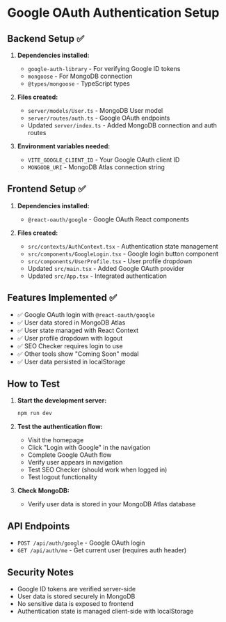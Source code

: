 # Google OAuth Authentication Setup

## Backend Setup ✅

1. **Dependencies installed:**
   - `google-auth-library` - For verifying Google ID tokens
   - `mongoose` - For MongoDB connection
   - `@types/mongoose` - TypeScript types

2. **Files created:**
   - `server/models/User.ts` - MongoDB User model
   - `server/routes/auth.ts` - Google OAuth endpoints
   - Updated `server/index.ts` - Added MongoDB connection and auth routes

3. **Environment variables needed:**
   - `VITE_GOOGLE_CLIENT_ID` - Your Google OAuth client ID
   - `MONGODB_URI` - MongoDB Atlas connection string

## Frontend Setup ✅

1. **Dependencies installed:**
   - `@react-oauth/google` - Google OAuth React components

2. **Files created:**
   - `src/contexts/AuthContext.tsx` - Authentication state management
   - `src/components/GoogleLogin.tsx` - Google login button component
   - `src/components/UserProfile.tsx` - User profile dropdown
   - Updated `src/main.tsx` - Added Google OAuth provider
   - Updated `src/App.tsx` - Integrated authentication

## Features Implemented ✅

- ✅ Google OAuth login with `@react-oauth/google`
- ✅ User data stored in MongoDB Atlas
- ✅ User state managed with React Context
- ✅ User profile dropdown with logout
- ✅ SEO Checker requires login to use
- ✅ Other tools show "Coming Soon" modal
- ✅ User data persisted in localStorage

## How to Test

1. **Start the development server:**
   ```bash
   npm run dev
   ```

2. **Test the authentication flow:**
   - Visit the homepage
   - Click "Login with Google" in the navigation
   - Complete Google OAuth flow
   - Verify user appears in navigation
   - Test SEO Checker (should work when logged in)
   - Test logout functionality

3. **Check MongoDB:**
   - Verify user data is stored in your MongoDB Atlas database

## API Endpoints

- `POST /api/auth/google` - Google OAuth login
- `GET /api/auth/me` - Get current user (requires auth header)

## Security Notes

- Google ID tokens are verified server-side
- User data is stored securely in MongoDB
- No sensitive data is exposed to frontend
- Authentication state is managed client-side with localStorage 